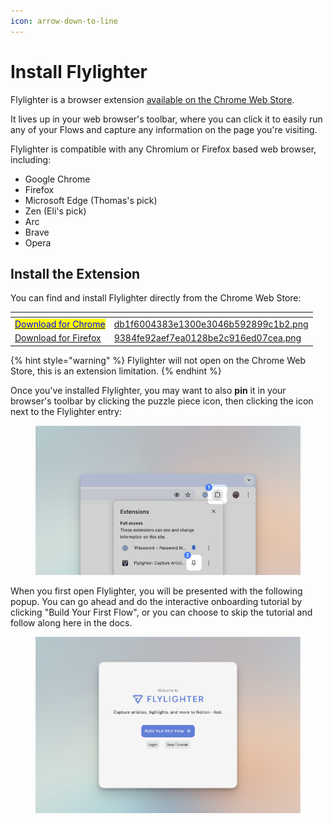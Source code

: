 ```yaml
---
icon: arrow-down-to-line
---
```


# Install Flylighter

Flylighter is a browser extension [available on the Chrome Web Store](https://chromewebstore.google.com/u/6/detail/flylighter/dlmdffmkcggiicjbfnjcnikkpahgplmd).&#x20;

It lives up in your web browser's toolbar, where you can click it to easily run any of your Flows and capture any information on the page you're visiting.

Flylighter is compatible with any Chromium or Firefox based web browser, including:

* Google Chrome
* Firefox
* Microsoft Edge (Thomas's pick)
* Zen (Eli's pick)
* Arc
* Brave
* Opera

## Install the Extension

You can find and install Flylighter directly from the Chrome Web Store:

<table data-card-size="large" data-column-title-hidden data-view="cards"><thead><tr><th></th><th data-hidden data-card-cover data-type="files"></th></tr></thead><tbody><tr><td>                      <a href="https://chromewebstore.google.com/u/6/detail/flylighter-capture-articl/dlmdffmkcggiicjbfnjcnikkpahgplmd"><mark style="color:blue;">Download for Chrome</mark></a></td><td><a href="../.gitbook/assets/db1f6004383e1300e3046b592899c1b2.png">db1f6004383e1300e3046b592899c1b2.png</a></td></tr><tr><td>                      <a href="https://addons.mozilla.org/en-US/firefox/addon/flylighter-beta/">Download for Firefox</a></td><td><a href="../.gitbook/assets/9384fe92aef7ea0128be2c916ed07cea.png">9384fe92aef7ea0128be2c916ed07cea.png</a></td></tr></tbody></table>

{% hint style="warning" %}
Flylighter will not open on the Chrome Web Store, this is an extension limitation.&#x20;
{% endhint %}

Once you've installed Flylighter, you may want to also **pin** it in your browser's toolbar by clicking the puzzle piece icon, then clicking the icon next to the Flylighter entry:

<figure><img src="../.gitbook/assets/CleanShot 2025-01-30 at 08.42.05.png" alt=""><figcaption></figcaption></figure>

When you first open Flylighter, you will be presented with the following popup. You can go ahead and do the interactive onboarding tutorial by clicking "Build Your First Flow", or you can choose to skip the tutorial and follow along here in the docs.

<figure><img src="../.gitbook/assets/CleanShot 2025-01-30 at 08.36.59 (1).png" alt=""><figcaption></figcaption></figure>

